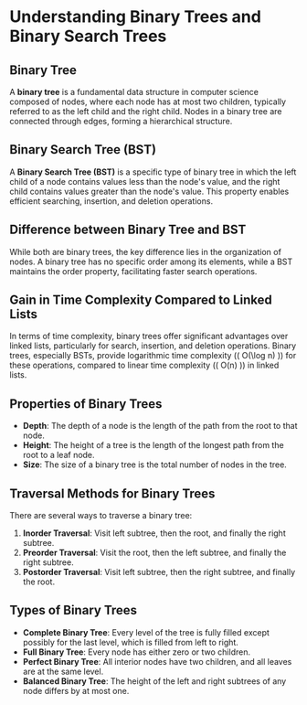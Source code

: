 # Understanding Binary Trees and Binary Search Trees

## Binary Tree

A **binary tree** is a fundamental data structure in computer science composed of nodes, where each node has at most two children, typically referred to as the left child and the right child. Nodes in a binary tree are connected through edges, forming a hierarchical structure.

## Binary Search Tree (BST)

A **Binary Search Tree (BST)** is a specific type of binary tree in which the left child of a node contains values less than the node's value, and the right child contains values greater than the node's value. This property enables efficient searching, insertion, and deletion operations.

## Difference between Binary Tree and BST

While both are binary trees, the key difference lies in the organization of nodes. A binary tree has no specific order among its elements, while a BST maintains the order property, facilitating faster search operations.

## Gain in Time Complexity Compared to Linked Lists

In terms of time complexity, binary trees offer significant advantages over linked lists, particularly for search, insertion, and deletion operations. Binary trees, especially BSTs, provide logarithmic time complexity (\( O(\log n) \)) for these operations, compared to linear time complexity (\( O(n) \)) in linked lists.

## Properties of Binary Trees

- **Depth**: The depth of a node is the length of the path from the root to that node.
- **Height**: The height of a tree is the length of the longest path from the root to a leaf node.
- **Size**: The size of a binary tree is the total number of nodes in the tree.

## Traversal Methods for Binary Trees

There are several ways to traverse a binary tree:

1. **Inorder Traversal**: Visit left subtree, then the root, and finally the right subtree.
2. **Preorder Traversal**: Visit the root, then the left subtree, and finally the right subtree.
3. **Postorder Traversal**: Visit left subtree, then the right subtree, and finally the root.

## Types of Binary Trees

- **Complete Binary Tree**: Every level of the tree is fully filled except possibly for the last level, which is filled from left to right.
- **Full Binary Tree**: Every node has either zero or two children.
- **Perfect Binary Tree**: All interior nodes have two children, and all leaves are at the same level.
- **Balanced Binary Tree**: The height of the left and right subtrees of any node differs by at most one.
